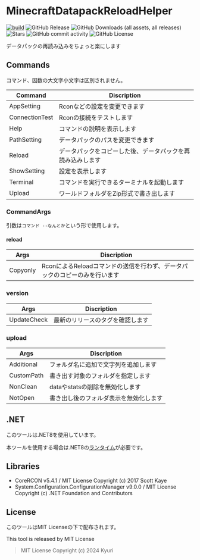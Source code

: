 # MinecraftDatapackReloadHelper
[![build](https://github.com/Kyuri-jp/MinecraftDatapackReloadHelper/actions/workflows/dotnet.yml/badge.svg)](https://github.com/Kyuri-jp/MinecraftDatapackReloadHelper/actions/workflows/dotnet.yml)
![GitHub Release](https://img.shields.io/github/v/release/Kyuri-jp/MinecraftDatapackReloadHelper)
![GitHub Downloads (all assets, all releases)](https://img.shields.io/github/downloads/Kyuri-jp/MinecraftDatapackReloadHelper/total)
![Stars](https://img.shields.io/github/stars/Kyuri-jp/MinecraftDatapackReloadHelper)
![GitHub commit activity](https://img.shields.io/github/commit-activity/m/Kyuri-jp/MinecraftDatapackReloadHelper)
![GitHub License](https://img.shields.io/github/license/Kyuri-jp/MinecraftDatapackReloadHelper)


データパックの再読み込みをちょっと楽にします
## Commands
コマンド、因数の大文字小文字は区別されません。

|Command|Discription|
|-----|----|
|AppSetting|Rconなどの設定を変更できます|
|ConnectionTest|Rconの接続をテストします|
|Help|コマンドの説明を表示します|
|PathSetting|データパックのパスを変更できます|
|Reload|データパックをコピーした後、データパックを再読み込みします|
|ShowSetting|設定を表示します|
|Terminal|コマンドを実行できるターミナルを起動します|
|Upload|ワールドフォルダをZip形式で書き出します|

### CommandArgs
引数は`コマンド --なんとか`という形で使用します。

#### reload
|Args|Discription|
|----|----|
|Copyonly|RconによるReloadコマンドの送信を行わず、データパックのコピーのみを行います|

### version
|Args|Discription|
|----|----|
|UpdateCheck|最新のリリースのタグを確認します|

### upload
|Args|Discription|
|----|----|
|Additional|フォルダ名に追加で文字列を追加します|
|CustomPath|書き出す対象のフォルダを指定します|
|NonClean|dataやstatsの削除を無効化します|
|NotOpen|書き出し後のフォルダ表示を無効化します|

## .NET
このツールは.NET8を使用しています。

本ツールを使用する場合は.NET8の[ランタイム](https://dotnet.microsoft.com/ja-jp/download/dotnet/8.0)が必要です。

## Libraries
- CoreRCON v5.4.1 / MIT License Copyright (c) 2017 Scott Kaye
- System.Configuration.ConfigurationManager v9.0.0 / MIT License Copyright (c) .NET Foundation and Contributors

## License
このツールはMIT Licenseの下で配布されます。

This tool is released by MIT License
> MIT License Copyright (c) 2024 Kyuri
